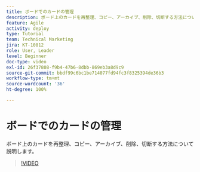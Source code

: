 ```yaml
---
title: ボードでのカードの管理
description: ボード上のカードを再整理、コピー、アーカイブ、削除、切断する方法について説明します。
feature: Agile
activity: deploy
type: Tutorial
team: Technical Marketing
jira: KT-10812
role: User, Leader
level: Beginner
doc-type: video
exl-id: 26f37808-f9b4-47b6-8dbb-869eb3a8d9c9
source-git-commit: bbdf99c6bc1be714077fd94fc3f8325394de36b3
workflow-type: tm+mt
source-wordcount: '36'
ht-degree: 100%

---
```


# ボードでのカードの管理

ボード上のカードを再整理、コピー、アーカイブ、削除、切断する方法について説明します。

>[!VIDEO](https://video.tv.adobe.com/v/3422922/?quality=12&learn=on&enablevpops=1&captions=jpn)
